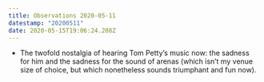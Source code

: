 ```yaml
---
title: Observations 2020-05-11
datestamp: "20200511"
date: 2020-05-15T19:06:24.208Z
---
```

- The twofold nostalgia of hearing Tom Petty’s music now: the sadness for him and the sadness for the sound of arenas (which isn’t my venue size of choice, but which nonetheless sounds triumphant and fun now).